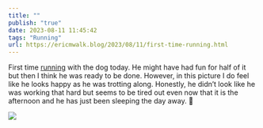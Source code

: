 ```yaml
---
title: ""
publish: "true"
date: 2023-08-11 11:45:42
tags: "Running"
url: https://ericmwalk.blog/2023/08/11/first-time-running.html
---
```


First time [running](https://strava.com/activities/9626352563) with the dog today. He might have had fun for half of it but then I think he was ready to be done. However, in this picture I do feel like he looks happy as he was trotting along.  Honestly, he didn’t look like he was working that hard but seems to be tired out even now that it is the afternoon and he has just been sleeping the day away. 🐶

![](https://ericmwalk.blog/uploads/2023/8827baf638.jpg)
